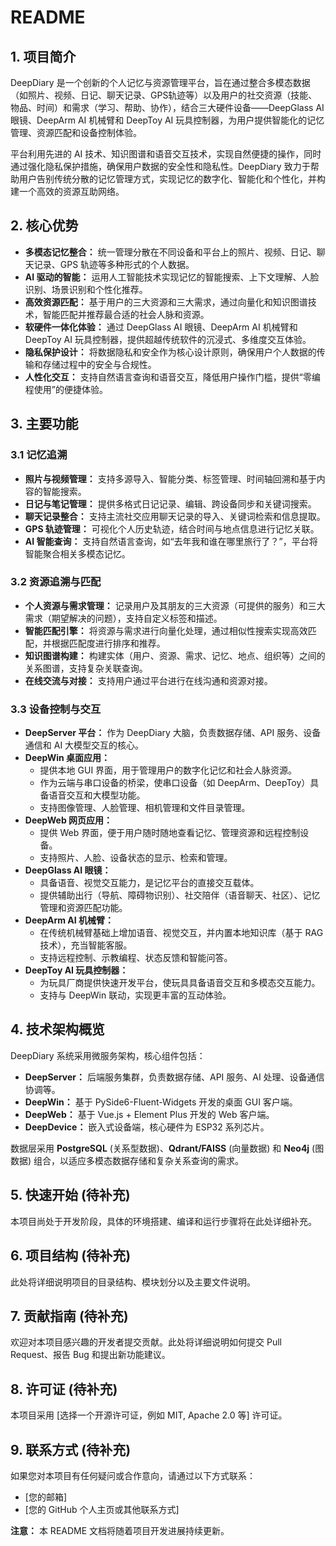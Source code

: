 # README

## 1. 项目简介

DeepDiary 是一个创新的个人记忆与资源管理平台，旨在通过整合多模态数据（如照片、视频、日记、聊天记录、GPS轨迹等）以及用户的社交资源（技能、物品、时间）和需求（学习、帮助、协作），结合三大硬件设备——DeepGlass AI 眼镜、DeepArm AI 机械臂和 DeepToy AI 玩具控制器，为用户提供智能化的记忆管理、资源匹配和设备控制体验。

平台利用先进的 AI 技术、知识图谱和语音交互技术，实现自然便捷的操作，同时通过强化隐私保护措施，确保用户数据的安全性和隐私性。DeepDiary 致力于帮助用户告别传统分散的记忆管理方式，实现记忆的数字化、智能化和个性化，并构建一个高效的资源互助网络。

## 2. 核心优势

- **多模态记忆整合：** 统一管理分散在不同设备和平台上的照片、视频、日记、聊天记录、GPS 轨迹等多种形式的个人数据。
- **AI 驱动的智能：** 运用人工智能技术实现记忆的智能搜索、上下文理解、人脸识别、场景识别和个性化推荐。
- **高效资源匹配：** 基于用户的三大资源和三大需求，通过向量化和知识图谱技术，智能匹配并推荐最合适的社会人脉和资源。
- **软硬件一体化体验：** 通过 DeepGlass AI 眼镜、DeepArm AI 机械臂和 DeepToy AI 玩具控制器，提供超越传统软件的沉浸式、多维度交互体验。
- **隐私保护设计：** 将数据隐私和安全作为核心设计原则，确保用户个人数据的传输和存储过程中的安全与合规性。
- **人性化交互：** 支持自然语言查询和语音交互，降低用户操作门槛，提供“零编程使用”的便捷体验。

## 3. 主要功能

### 3.1 记忆追溯

- **照片与视频管理：** 支持多源导入、智能分类、标签管理、时间轴回溯和基于内容的智能搜索。
- **日记与笔记管理：** 提供多格式日记记录、编辑、跨设备同步和关键词搜索。
- **聊天记录整合：** 支持主流社交应用聊天记录的导入、关键词检索和信息提取。
- **GPS 轨迹管理：** 可视化个人历史轨迹，结合时间与地点信息进行记忆关联。
- **AI 智能查询：** 支持自然语言查询，如“去年我和谁在哪里旅行了？”，平台将智能聚合相关多模态记忆。

### 3.2 资源追溯与匹配

- **个人资源与需求管理：** 记录用户及其朋友的三大资源（可提供的服务）和三大需求（期望解决的问题），支持自定义标签和描述。
- **智能匹配引擎：** 将资源与需求进行向量化处理，通过相似性搜索实现高效匹配，并根据匹配度进行排序和推荐。
- **知识图谱构建：** 构建实体（用户、资源、需求、记忆、地点、组织等）之间的关系图谱，支持复杂关联查询。
- **在线交流与对接：** 支持用户通过平台进行在线沟通和资源对接。

### 3.3 设备控制与交互

- **DeepServer 平台：** 作为 DeepDiary 大脑，负责数据存储、API 服务、设备通信和 AI 大模型交互的核心。
- **DeepWin 桌面应用：**
  - 提供本地 GUI 界面，用于管理用户的数字化记忆和社会人脉资源。
  - 作为云端与串口设备的桥梁，使串口设备（如 DeepArm、DeepToy）具备语音交互和大模型功能。
  - 支持图像管理、人脸管理、相机管理和文件目录管理。
- **DeepWeb 网页应用：**
  - 提供 Web 界面，便于用户随时随地查看记忆、管理资源和远程控制设备。
  - 支持照片、人脸、设备状态的显示、检索和管理。
- **DeepGlass AI 眼镜：**
  - 具备语音、视觉交互能力，是记忆平台的直接交互载体。
  - 提供辅助出行（导航、障碍物识别）、社交陪伴（语音聊天、社区）、记忆管理和资源匹配功能。
- **DeepArm AI 机械臂：**
  - 在传统机械臂基础上增加语音、视觉交互，并内置本地知识库（基于 RAG 技术），充当智能客服。
  - 支持远程控制、示教编程、状态反馈和智能问答。
- **DeepToy AI 玩具控制器：**
  - 为玩具厂商提供快速开发平台，使玩具具备语音交互和多模态交互能力。
  - 支持与 DeepWin 联动，实现更丰富的互动体验。

## 4. 技术架构概览

DeepDiary 系统采用微服务架构，核心组件包括：

- **DeepServer：** 后端服务集群，负责数据存储、API 服务、AI 处理、设备通信协调等。
- **DeepWin：** 基于 PySide6-Fluent-Widgets 开发的桌面 GUI 客户端。
- **DeepWeb：** 基于 Vue.js + Element Plus 开发的 Web 客户端。
- **DeepDevice：** 嵌入式设备端，核心硬件为 ESP32 系列芯片。

数据层采用 **PostgreSQL** (关系型数据)、**Qdrant/FAISS** (向量数据) 和 **Neo4j** (图数据) 组合，以适应多模态数据存储和复杂关系查询的需求。

## 5. 快速开始 (待补充)

本项目尚处于开发阶段，具体的环境搭建、编译和运行步骤将在此处详细补充。

## 6. 项目结构 (待补充)

此处将详细说明项目的目录结构、模块划分以及主要文件说明。

## 7. 贡献指南 (待补充)

欢迎对本项目感兴趣的开发者提交贡献。此处将详细说明如何提交 Pull Request、报告 Bug 和提出新功能建议。

## 8. 许可证 (待补充)

本项目采用 [选择一个开源许可证，例如 MIT, Apache 2.0 等] 许可证。

## 9. 联系方式 (待补充)

如果您对本项目有任何疑问或合作意向，请通过以下方式联系：

- [您的邮箱]
- [您的 GitHub 个人主页或其他联系方式]

**注意：** 本 README 文档将随着项目开发进展持续更新。
